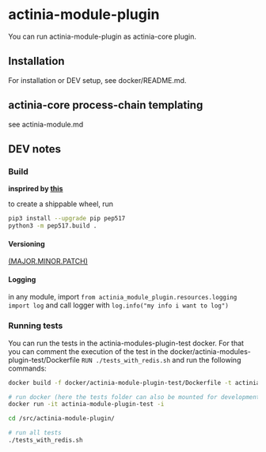 # actinia-module-plugin

You can run actinia-module-plugin as actinia-core plugin.

## Installation
For installation or DEV setup, see docker/README.md.

## actinia-core process-chain templating
see actinia-module.md

## DEV notes

### Build

__insprired by [this](https://hynek.me/articles/sharing-your-labor-of-love-pypi-quick-and-dirty/)__

to create a shippable wheel, run
```bash
pip3 install --upgrade pip pep517
python3 -m pep517.build .
```

#### Versioning

[(MAJOR.MINOR.PATCH)](https://semver.org/)

#### Logging
in any module, import `from actinia_module_plugin.resources.logging import log` and call logger with `log.info("my info i want to log")`


### Running tests
You can run the tests in the actinia-modules-plugin-test docker. For that you can comment the execution of the test in the docker/actinia-modules-plugin-test/Dockerfile `RUN ./tests_with_redis.sh` and run the following commands:
```bash
docker build -f docker/actinia-module-plugin-test/Dockerfile -t actinia-module-plugin-test .

# run docker (here the tests folder can also be mounted for development of further tests)
docker run -it actinia-module-plugin-test -i

cd /src/actinia-module-plugin/

# run all tests
./tests_with_redis.sh
```
